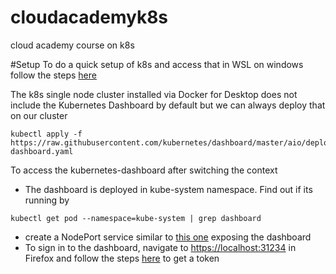 # cloudacademyk8s
cloud academy course on k8s

#Setup
To do a quick setup of k8s and access that in WSL on windows follow the steps [here](https://devkimchi.com/2018/06/05/running-kubernetes-on-wsl/)

The k8s single node cluster installed via Docker for Desktop does not include the Kubernetes Dashboard by default but we can always deploy that on our cluster 
```  
kubectl apply -f https://raw.githubusercontent.com/kubernetes/dashboard/master/aio/deploy/recommended/kubernetes-dashboard.yaml 
```
To access the kubernetes-dashboard after switching the context
* The dashboard is deployed in kube-system namespace. Find out if its running by 
```
kubectl get pod --namespace=kube-system | grep dashboard
```
* create a NodePort service similar to [this one](https://github.com/agrajm/cloudacademyk8s/blob/master/setup/dashboard-service.yaml) exposing the dashboard
* To sign in to the dashboard, navigate to [https://localhost:31234](https://localhost:31234) in Firefox and follow the steps [here](https://github.com/kubernetes/dashboard/wiki/Access-control#introduction) to get a token 
